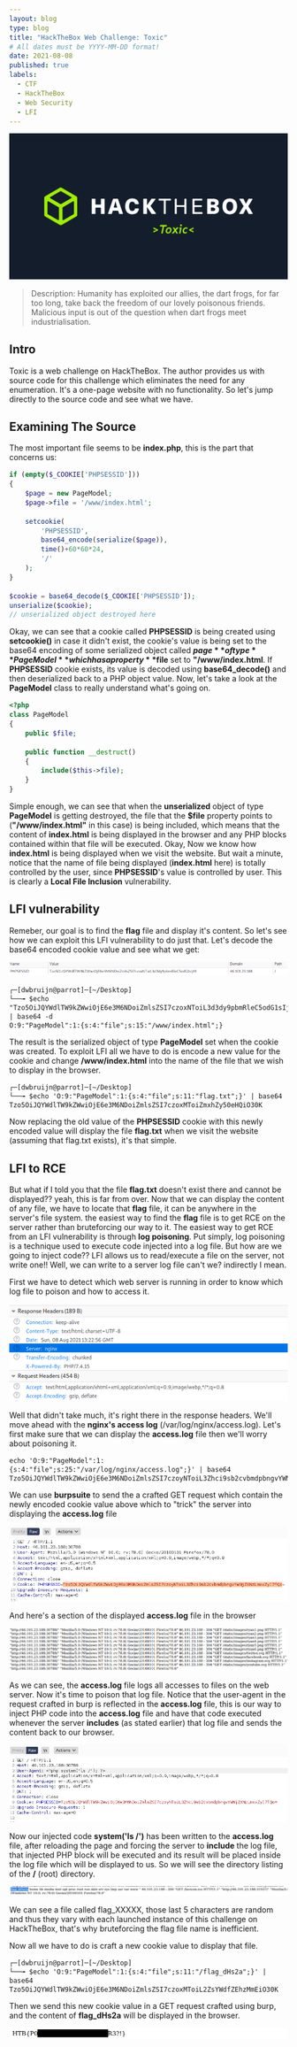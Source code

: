 ```yaml
---
layout: blog
type: blog
title: "HackTheBox Web Challenge: Toxic"
# All dates must be YYYY-MM-DD format!
date: 2021-08-08
published: true
labels:
  - CTF
  - HackTheBox
  - Web Security
  - LFI
---
```


![HTB Toxic Banner](../img/toxic/banner.png)

> Description:
> Humanity has exploited our allies, the dart frogs, for far too long, take back the freedom of our lovely poisonous friends. Malicious input is out of the question when dart frogs meet industrialisation.

## Intro

Toxic is a web challenge on HackTheBox. The author provides us with source code for this challenge which eliminates the need for any enumeration.
It's a one-page website with no functionality. So let's jump directly to the source code and see what we have.

## Examining The Source

The most important file seems to be **index.php**, this is the part that concerns us:
```php
if (empty($_COOKIE['PHPSESSID']))
{
    $page = new PageModel;
    $page->file = '/www/index.html';

    setcookie(
        'PHPSESSID',
        base64_encode(serialize($page)),
        time()+60*60*24,
        '/'
    );
}

$cookie = base64_decode($_COOKIE['PHPSESSID']);
unserialize($cookie);
// unserialized object destroyed here
```
Okay, we can see that a cookie called **PHPSESSID** is being created using **setcookie()** in case it didn't exist, the cookie's value is being set to the base64 encoding of some serialized object called **$page** of type **PageModel** which has a property **$file** set to **"/www/index.html**.
If **PHPSESSID** cookie exists, its value is decoded using **base64_decode()** and then deserialized back to a PHP object value.
Now, let's take a look at the **PageModel** class to really understand what's going on.
```php
<?php
class PageModel
{
    public $file;

    public function __destruct()
    {
        include($this->file);
    }
}
```
Simple enough, we can see that when the **unserialized** object of type **PageModel** is getting destroyed, the file that the **$file** property points to (**"/www/index.html"** in this case) is being included, which means that the content of **index.html** is being displayed in the browser and any PHP blocks contained within that file will be executed.
Okay, Now we know how **index.html** is being displayed when we visit the website. But wait a minute, notice that the name of file being displayed (**index.html** here) is totally controlled by the user, since **PHPSESSID**'s value is controlled by user. This is clearly a **Local File Inclusion** vulnerability.

## LFI vulnerability

Remeber, our goal is to find the **flag** file and display it's content. So let's see how we can exploit this LFI vulnerability to do just that.
Let's decode the base64 encoded cookie value and see what we get:

![Cookie value analysis](../img/toxic/cookie_value.PNG)

```shell
┌─[dwbruijn@parrot]─[~/Desktop]
└──╼ $echo "Tzo5OiJQYWdlTW9kZWwiOjE6e3M6NDoiZmlsZSI7czoxNToiL3d3dy9pbmRleC5odG1sIjt9" | base64 -d
O:9:"PageModel":1:{s:4:"file";s:15:"/www/index.html";}
```
The result is the serialized object of type **PageModel** set when the cookie was created.
To exploit LFI all we have to do is encode a new value for the cookie and change **/www/index.html** into the name of the file that we wish to display in the browser.
```shell
┌─[dwbruijn@parrot]─[~/Desktop]
└──╼ $echo 'O:9:"PageModel":1:{s:4:"file";s:11:"flag.txt";}' | base64
Tzo5OiJQYWdlTW9kZWwiOjE6e3M6NDoiZmlsZSI7czoxMToiZmxhZy50eHQiO30K
```
Now replacing the old value of the **PHPSESSID** cookie with this newly encoded value will display the file **flag.txt** when we visit the website (assuming that flag.txt exists), it's that simple.

## LFI to RCE

But what if I told you that the file **flag.txt** doesn't exist there and cannot be displayed?? yeah, this is far from over.
Now that we can display the content of any file, we have to locate that **flag** file, it can be anywhere in the server's file system. the easiest way to find the **flag** file is to get RCE on the server rather than bruteforcing our way to it.
The easiest way to get RCE from an LFI vulnerability is through **log poisoning**.
Put simply, log poisoning is a technique used to execute code injected into a log file. But how are we going to inject code?? LFI allows us to read/execute a file on the server, not write one!! Well, we can write to a server log file can't we? indirectly I mean.

First we have to detect which web server is running in order to know which log file to poison and how to access it.

![Nginx configuration](../img/toxic/nginx.PNG)

Well that didn't take much, it's right there in the response headers.
We'll move ahead with the **nginx's access log** (/var/log/nginx/access.log). Let's first make sure that we can display the **access.log** file then we'll worry about poisoning it.
```shell
echo 'O:9:"PageModel":1:{s:4:"file";s:25:"/var/log/nginx/access.log";}' | base64
Tzo5OiJQYWdlTW9kZWwiOjE6e3M6NDoiZmlsZSI7czoyNToiL3Zhci9sb2cvbmdpbngvYWNjZXNzLmxvZyI7fQo=
```
We can use **burpsuite** to send the a crafted GET request which contain the newly encoded cookie value above which to "trick" the server into displaying the **access.log** file

![Burp Suite request](../img/toxic/burp.PNG)

And here's a section of the displayed **access.log** file in the browser

![Original access log](../img/toxic/access_log_original.PNG)

As we can see, the **access.log** file logs all accesses to files on the web server.
Now it's time to poison that log file. Notice that the user-agent in the request crafted in burp is reflected in the **access.log** file, this is our way to inject PHP code into the **access.log** file and have that code executed whenever the server **includes** (as stated earlier) that log file and sends the content back to our browser.

![Log poisoning attack](../img/toxic/log_poisoning.PNG)

Now our injected code **system('ls /')** has been written to the **access.log** file, after reloading the page and forcing the server to **include** the log file, that injected PHP block will be executed and its result will be placed inside the log file which will be displayed to us. So we will see the directory listing of the **/** (root) directory.

![Access log with flag](../img/toxic/access_log_flag.PNG)

We can see a file called flag_XXXXX, those last 5 characters are random and thus they vary with each launched instance of this challenge on HackTheBox, that's why bruteforcing the flag file name is inefficient.

Now all we have to do is craft a new cookie value to display that file.
```shell
┌─[dwbruijn@parrot]─[~/Desktop]
└──╼ $echo 'O:9:"PageModel":1:{s:4:"file";s:11:"/flag_dHs2a";}' | base64
Tzo5OiJQYWdlTW9kZWwiOjE6e3M6NDoiZmlsZSI7czoxMToiL2ZsYWdfZEhzMmEiO30K
```
Then we send this new cookie value in a GET request crafted using burp, and the content of **flag_dHs2a** will be displayed in the browser.

![Final flag](../img/toxic/flag.PNG)